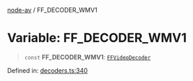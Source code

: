 [node-av](../globals.md) / FF\_DECODER\_WMV1

# Variable: FF\_DECODER\_WMV1

> `const` **FF\_DECODER\_WMV1**: [`FFVideoDecoder`](../type-aliases/FFVideoDecoder.md)

Defined in: [decoders.ts:340](https://github.com/seydx/av/blob/f8631fc881b394300b1479f511d55cf1c370a87f/src/constants/decoders.ts#L340)
